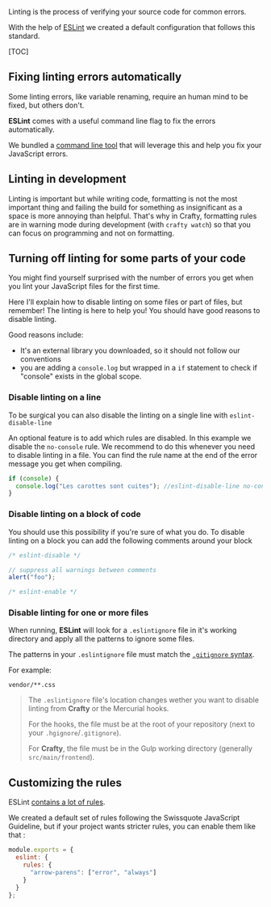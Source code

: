 Linting is the process of verifying your source code for common errors.

With the help of [ESLint](http://eslint.org) we created a default configuration that follows this standard.

[TOC]

## Fixing linting errors automatically

Some linting errors, like variable renaming, require an human mind to be fixed, but others don't.

**ESLint** comes with a useful command line flag to fix the errors automatically.

We bundled a [command line tool](../../CLI.md) that will leverage this and help you fix your JavaScript errors.

## Linting in development

Linting is important but while writing code, formatting is not the most important thing and failing the build for something as insignificant as a space is more annoying than helpful. That's why in Crafty, formatting rules are in warning mode during development (with `crafty watch`) so that you can focus on programming and not on formatting.

## Turning off linting for some parts of your code

You might find yourself surprised with the number of errors you get when you lint your JavaScript files for the first time.

Here I'll explain how to disable linting on some files or part of files, but remember! The linting is here to help you! You should have good reasons to disable linting.

Good reasons include:

- It's an external library you downloaded, so it should not follow our conventions
- you are adding a `console.log` but wrapped in a `if` statement to check if "console" exists in the global scope.

### Disable linting on a line

To be surgical you can also disable the linting on a single line with `eslint-disable-line`

An optional feature is to add which rules are disabled. In this example we disable the `no-console` rule. We recommend to do this whenever you need to disable linting in a file.
You can find the rule name at the end of the error message you get when compiling.

```javascript
if (console) {
  console.log("Les carottes sont cuites"); //eslint-disable-line no-console
}
```

### Disable linting on a block of code

You should use this possibility if you're sure of what you do.
To disable linting on a block you can add the following comments around your block

```javascript
/* eslint-disable */

// suppress all warnings between comments
alert("foo");

/* eslint-enable */
```

### Disable linting for one or more files

When running, **ESLint** will look for a `.eslintignore` file in it's working directory and apply all the patterns to ignore some files.

The patterns in your `.eslintignore` file must match the [`.gitignore` syntax](https://git-scm.com/docs/gitignore).

For example:

```
vendor/**.css
```

> The `.eslintignore` file's location changes wether you want to disable linting from **Crafty** or the Mercurial hooks.
>
> For the hooks, the file must be at the root of your repository (next to your `.hgignore`/`.gitignore`).
>
> For **Crafty**, the file must be in the Gulp working directory (generally `src/main/frontend`).

## Customizing the rules

ESLint [contains a lot of rules](http://eslint.org/docs/rules/).

We created a default set of rules following the Swissquote JavaScript Guideline, but if your project wants stricter rules, you can enable them like that :

```javascript
module.exports = {
  eslint: {
    rules: {
      "arrow-parens": ["error", "always"]
    }
  }
};
```
